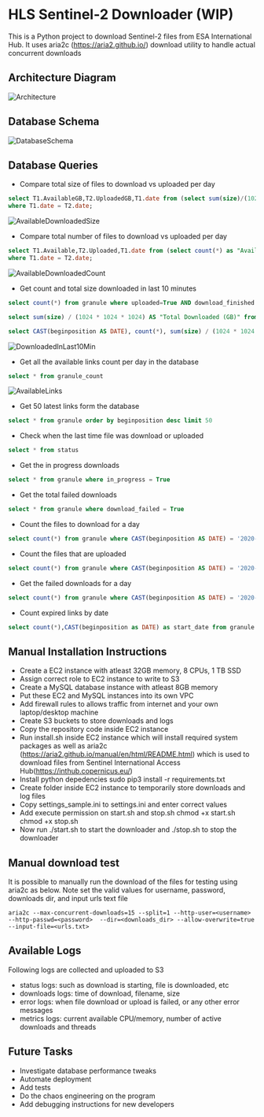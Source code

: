 # HLS Sentinel-2 Downloader (WIP)

This is a Python project to download Sentinel-2 files from ESA International Hub. 
It uses aria2c (https://aria2.github.io/) download utility to handle actual concurrent downloads


## Architecture Diagram
![Architecture](/images/downloader_architecture.png)

## Database Schema
![DatabaseSchema](/images/database_schema.png)


## Database Queries

* Compare total size of files to download vs uploaded per day
```sql
select T1.AvailableGB,T2.UploadedGB,T1.date from (select sum(size)/(1024*1024*1024) as "AvailableGB", CAST(beginposition as DATE) as "date" from granule where ignore_file=False  group by CAST(beginposition as DATE )) T1 JOIN (select sum(size)/(1024*1024*1024) as "UploadedGB", CAST(beginposition as DATE) as "date" from granule where uploaded=True  AND ignore_file=False  group by CAST(beginposition as DATE)) T2
where T1.date = T2.date;
```
![AvailableDownloadedSize](/images/available_vs_downloaded_size.png)

* Compare total number of files to download vs uploaded per day
```sql
select T1.Available,T2.Uploaded,T1.date from (select count(*) as "Available", CAST(beginposition as DATE) as "date" from granule where ignore_file=False  group by CAST(beginposition as DATE )) T1 JOIN (select count(*) as "Uploaded", CAST(beginposition as DATE) as "date" from granule where uploaded=True  AND ignore_file=False  group by CAST(beginposition as DATE)) T2
where T1.date = T2.date;
```
![AvailableDownloadedCount](/images/available_vs_downloaded_count.png)

* Get count and total size downloaded in last 10 minutes
```sql
select count(*) from granule where uploaded=True AND download_finished >= CONVERT_TZ( date_sub(now(),interval 10 minute), 'UTC', 'America/Chicago' )

select sum(size) / (1024 * 1024 * 1024) AS "Total Downloaded (GB)" from granule where uploaded=True AND download_finished >= CONVERT_TZ( date_sub(now(),interval 10 minute), 'UTC', 'America/Chicago' )

select CAST(beginposition AS DATE), count(*), sum(size) / (1024 * 1024 * 1024) AS "Total Downloaded (GB)" from granule where uploaded=True AND download_finished >= CONVERT_TZ(date_sub(now(),interval 10 minute), 'UTC', 'America/Chicago' ) group by CAST(beginposition AS DATE)

```
![DownloadedInLast10Min](/images/downloaded_in_last_10min.png)

* Get all the available links count per day in the database
```sql
select * from granule_count
```
![AvailableLinks](/images/available_links.png)

* Get 50 latest links form the database
```sql
select * from granule order by beginposition desc limit 50
```

* Check when the last time file was download or uploaded
```sql
select * from status
```

* Get the in progress downloads 
```sql
select * from granule where in_progress = True
```

* Get the total failed downloads 
```sql
select * from granule where download_failed = True
```

* Count the files to download for a day
```sql
select count(*) from granule where CAST(beginposition AS DATE) = '2020-05-30' AND ignore_file = False;
```

* Count the files that are uploaded
```sql
select count(*) from granule where CAST(beginposition AS DATE) = '2020-05-30' AND uploaded = True AND ignore_file = False;
```

* Get the failed downloads for a day
```sql
select count(*) from granule where CAST(beginposition AS DATE) = '2020-05-30' AND download_failed = True
```

* Count expired links by date
```sql
select count(*),CAST(beginposition as DATE) as start_date from granule where expired=true group by CAST(beginposition as DATE);
```

## Manual Installation Instructions

* Create a EC2 instance with atleast 32GB memory, 8 CPUs, 1 TB SSD
* Assign correct role to EC2 instance to write to S3 
* Create a MySQL database instance with atleast 8GB memory
* Put these EC2 and MySQL instances into its own VPC
* Add firewall rules to allows traffic from internet and your own laptop/desktop machine
* Create S3 buckets to store downloads and logs
* Copy the repository code inside EC2 instance
* Run install.sh inside EC2 instance which will install required system packages as well as aria2c (https://aria2.github.io/manual/en/html/README.html) which is used to download files from Sentinel International Access Hub(https://inthub.copernicus.eu/)
* Install python depedencies 
     sudo pip3 install -r requirements.txt 
* Create folder inside EC2 instance to temporarily store downloads and log files
* Copy settings_sample.ini to settings.ini and enter correct values
* Add execute permission on start.sh and stop.sh
     chmod +x start.sh
     chmod +x stop.sh
* Now run ./start.sh to start the downloader and ./stop.sh to stop the downloader


## Manual download test

It is possible to manually run the download of the files for testing using aria2c as below. Note set the valid values for username, password, downloads dir, and input urls text file

```
aria2c --max-concurrent-downloads=15 --split=1 --http-user=<username> --http-passwd=<password>  --dir=<downloads_dir> --allow-overwrite=true --input-file=<urls.txt> 
```

## Available Logs

Following logs are collected and uploaded to S3
* status logs: such as download is starting, file is downloaded, etc
* downloads logs: time of download, filename, size
* error logs: when file download or upload is failed, or any other error messages
* metrics logs: current available CPU/memory, number of active downloads and threads


## Future Tasks

* Investigate database performance tweaks
* Automate deployment
* Add tests
* Do the chaos engineering on the program
* Add debugging instructions for new developers
